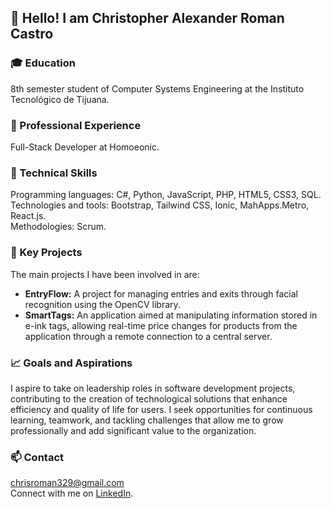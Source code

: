 ## 👋 Hello! I am Christopher Alexander Roman Castro

### 🎓 Education

8th semester student of Computer Systems Engineering at the Instituto Tecnológico de Tijuana.

### 💼 Professional Experience

Full-Stack Developer at Homoeonic.

### 🔧 Technical Skills

Programming languages: C#, Python, JavaScript, PHP, HTML5, CSS3, SQL.  
Technologies and tools: Bootstrap, Tailwind CSS, Ionic, MahApps.Metro, React.js.  
Methodologies: Scrum.

### 🌟 Key Projects

The main projects I have been involved in are:

- **EntryFlow:** A project for managing entries and exits through facial recognition using the OpenCV library.
- **SmartTags:** An application aimed at manipulating information stored in e-ink tags, allowing real-time price changes for products from the application through a remote connection to a central server.

### 📈 Goals and Aspirations

I aspire to take on leadership roles in software development projects, contributing to the creation of technological solutions that enhance efficiency and quality of life for users. I seek opportunities for continuous learning, teamwork, and tackling challenges that allow me to grow professionally and add significant value to the organization.

### 📫 Contact

chrisroman329@gmail.com  
Connect with me on [LinkedIn](https://www.linkedin.com/in/christopher-roman-castro-752a94297?utm_source=share&utm_campaign=share_via&utm_content=profile&utm_medium=ios_app).
